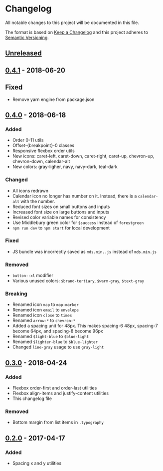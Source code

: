 # Changelog
All notable changes to this project will be documented in this file.

The format is based on [Keep a Changelog](http://keepachangelog.com/en/1.0.0/)
and this project adheres to [Semantic Versioning](http://semver.org/spec/v2.0.0.html).

## [Unreleased]

## [0.4.1] - 2018-06-20
## Fixed
- Remove yarn engine from package.json

## [0.4.0] - 2018-06-18
### Added
- Order 0-11 utils
- Offset-{breakpoint}-0 classes
- Responsive flexbox order utils
- New icons: caret-left, caret-down, caret-right, caret-up, chevron-up, chevron-down, calendar-alt
- New colors: gray-ligher, navy, navy-dark, teal-dark

### Changed
- All icons redrawn
- Calendar icon no longer has number on it. Instead, there is a `calendar-alt` with the number.
- Reduced font sizes on small buttons and inputs
- Increased font size on large buttons and inputs
- Revised color variable names for consistency
- Use Middlebury green color for `$success` instead of `forestgreen`
- `npm run dev` to `npm start` for local development

### Fixed
- JS bundle was incorrectly saved as `mds.min..js` instead of `mds.min.js`

### Removed
- `button--xl` modifier
- Various unused colors: `$brand-tertiary`, `$warm-gray`, `$text-gray`

### Breaking
- Renamed icon `map` to `map-marker`
- Renamed icon `email` to `envelope`
- Renamed icon `close` to `times`
- Renamed `arrow-*` to `chevron-*`
- Added a spacing unit for 48px. This makes spacing-6 48px, spacing-7 become 64px, and spacing-8 become 96px
- Renamed `$light-blue` to `$blue-light`
- Renamed `$lighter-blue` to `$blue-lighter`
- Changed `line-gray` usage to use `gray-light`


## [0.3.0] - 2018-04-24
### Added
- Flexbox order-first and order-last utilities
- Flexbox align-items and justify-content utilities
- This changelog file

### Removed
- Bottom margin from list items in `.typography`

## [0.2.0] - 2017-04-17
### Added
- Spacing x and y utilities

[Unreleased]: https://github.com/middlebury/design-system/compare/v0.4.1...HEAD
[0.4.1]: https://github.com/middlebury/design-system/compare/v0.4.0...v0.4.1
[0.4.0]: https://github.com/middlebury/design-system/compare/v0.3.0...v0.4.0
[0.3.0]: https://github.com/middlebury/design-system/compare/v0.2.0...v0.3.0
[0.2.0]: https://github.com/middlebury/design-system/compare/v0.1.0...v0.2.0
